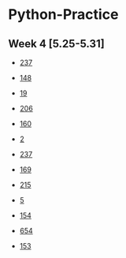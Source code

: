 # Python-Practice
## Week 4 [5.25-5.31]
- [237](https://leetcode.com/problems/delete-node-in-a-linked-list/)




- [148]()
- [19]()
- [206]()
- [160]()
- [2]()
- [237]()
- [169]()
- [215]()
- [5]()
- [154]()
- [654]()
- [153]()
